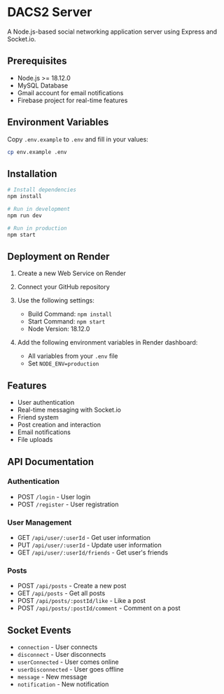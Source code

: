 # DACS2 Server

A Node.js-based social networking application server using Express and Socket.io.

## Prerequisites

- Node.js >= 18.12.0
- MySQL Database
- Gmail account for email notifications
- Firebase project for real-time features

## Environment Variables

Copy `.env.example` to `.env` and fill in your values:

```bash
cp env.example .env
```

## Installation

```bash
# Install dependencies
npm install

# Run in development
npm run dev

# Run in production
npm start
```

## Deployment on Render

1. Create a new Web Service on Render
2. Connect your GitHub repository
3. Use the following settings:
   - Build Command: `npm install`
   - Start Command: `npm start`
   - Node Version: 18.12.0

4. Add the following environment variables in Render dashboard:
   - All variables from your `.env` file
   - Set `NODE_ENV=production`

## Features

- User authentication
- Real-time messaging with Socket.io
- Friend system
- Post creation and interaction
- Email notifications
- File uploads

## API Documentation

### Authentication
- POST `/login` - User login
- POST `/register` - User registration

### User Management
- GET `/api/user/:userId` - Get user information
- PUT `/api/user/:userId` - Update user information
- GET `/api/user/:userId/friends` - Get user's friends

### Posts
- POST `/api/posts` - Create a new post
- GET `/api/posts` - Get all posts
- POST `/api/posts/:postId/like` - Like a post
- POST `/api/posts/:postId/comment` - Comment on a post

## Socket Events

- `connection` - User connects
- `disconnect` - User disconnects
- `userConnected` - User comes online
- `userDisconnected` - User goes offline
- `message` - New message
- `notification` - New notification